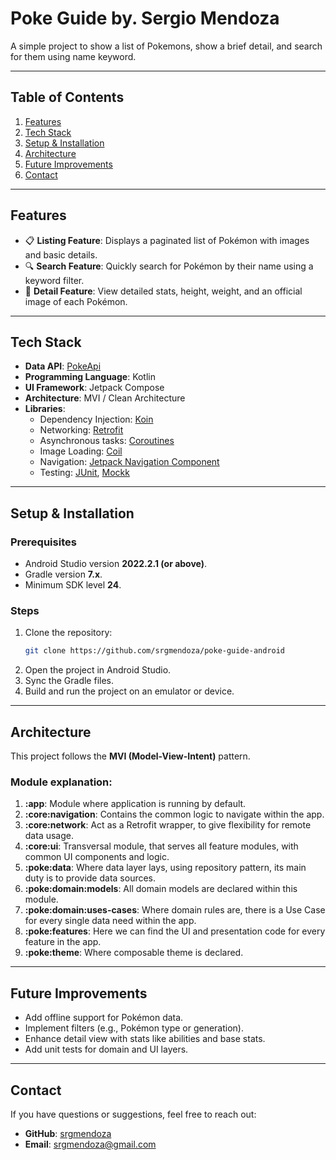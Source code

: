 # **Poke Guide by. Sergio Mendoza**

A simple project to show a list of Pokemons, show a brief detail, and search for them using name keyword.

---

## **Table of Contents**
1. [Features](#features)
2. [Tech Stack](#tech-stack)
4. [Setup & Installation](#setup--installation)
5. [Architecture](#architecture)
6. [Future Improvements](#future-improvements)
7. [Contact](#contact)

---

## **Features**
- 📋 **Listing Feature**: Displays a paginated list of Pokémon with images and basic details.
- 🔍 **Search Feature**: Quickly search for Pokémon by their name using a keyword filter.
- 🚀 **Detail Feature**: View detailed stats, height, weight, and an official image of each Pokémon.

---

## **Tech Stack**
- **Data API**: [PokeApi](https://pokeapi.co/)
- **Programming Language**: Kotlin
- **UI Framework**: Jetpack Compose
- **Architecture**: MVI / Clean Architecture
- **Libraries**:
    - Dependency Injection: [Koin](https://insert-koin.io/)
    - Networking: [Retrofit](https://square.github.io/retrofit/)
    - Asynchronous tasks: [Coroutines](https://kotlinlang.org/docs/coroutines-overview.html)
    - Image Loading: [Coil](https://coil-kt.github.io/coil/)
    - Navigation: [Jetpack Navigation Component](https://developer.android.com/guide/navigation)
    - Testing: [JUnit](https://junit.org/junit5/), [Mockk](https://mockk.io/)

---

## **Setup & Installation**

### Prerequisites
- Android Studio version **2022.2.1 (or above)**.
- Gradle version **7.x**.
- Minimum SDK level **24**.

### Steps
1. Clone the repository:
   ```bash
   git clone https://github.com/srgmendoza/poke-guide-android
   ```
2. Open the project in Android Studio.
3. Sync the Gradle files.
4. Build and run the project on an emulator or device.

---

## **Architecture**
This project follows the **MVI (Model-View-Intent)** pattern.

### Module explanation:
1. **:app**: Module where application is running by default.
2. **:core:navigation**: Contains the common logic to navigate within the app.
3. **:core:network**: Act as a Retrofit wrapper, to give flexibility for remote data usage.
4. **:core:ui**: Transversal module, that serves all feature modules, with common UI components and logic.
5. **:poke:data**: Where data layer lays, using repository pattern, its main duty is to provide data sources.
6. **:poke:domain:models**: All domain models are declared within this module.
7. **:poke:domain:uses-cases**: Where domain rules are, there is a Use Case for every single data need within the app.
8. **:poke:features**: Here we can find the UI and presentation code for every feature in the app.
9. **:poke:theme**: Where composable theme is declared.

---

## **Future Improvements**
- Add offline support for Pokémon data.
- Implement filters (e.g., Pokémon type or generation).
- Enhance detail view with stats like abilities and base stats.
- Add unit tests for domain and UI layers.
---

## **Contact**
If you have questions or suggestions, feel free to reach out:

- **GitHub**: [srgmendoza](https://github.com/srgmendoza)
- **Email**: srgmendoza@gmail.com